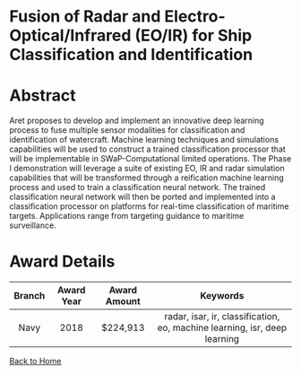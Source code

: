 
Fusion of Radar and Electro-Optical/Infrared (EO/IR) for Ship Classification and Identification
===============================================================================================

# Abstract


Aret proposes to develop and implement an innovative deep learning process to fuse multiple sensor modalities for classification and identification of watercraft. Machine learning techniques and simulations capabilities will be used to construct a trained classification processor that will be implementable in SWaP-Computational limited operations. The Phase I demonstration will leverage a suite of existing EO, IR and radar simulation capabilities that will be transformed through a reification machine learning process and used to train a classification neural network. The trained classification neural network will then be ported and implemented into a classification processor on platforms for real-time classification of maritime targets. Applications range from targeting guidance to maritime surveillance.  

# Award Details

|Branch|Award Year|Award Amount|Keywords|
| :---: | :---: | :---: | :---: |
|Navy|2018|$224,913|radar, isar, ir, classification, eo, machine learning, isr, deep learning|
  
  


[Back to Home](https://github.com/chrischow/dod_sbir_awards/JH/#1950)